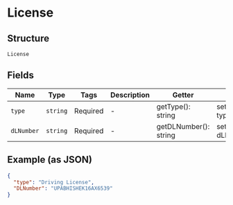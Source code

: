 
# License

## Structure

`License`

## Fields

| Name | Type | Tags | Description | Getter | Setter |
|  --- | --- | --- | --- | --- | --- |
| `type` | `string` | Required | - | getType(): string | setType(string type): void |
| `dLNumber` | `string` | Required | - | getDLNumber(): string | setDLNumber(string dLNumber): void |

## Example (as JSON)

```json
{
  "type": "Driving License",
  "DLNumber": "UPABHISHEK16AX6539"
}
```

